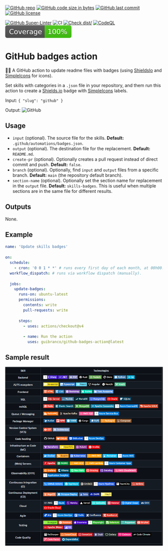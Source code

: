 [![GitHub repo](https://img.shields.io/badge/GitHub-guibranco%2Fgithub--badges--action-green.svg?style=plastic&logo=github)](https://github.com/guibranco/github-badges-action 'shields.io')
[![GitHub code size in bytes](https://img.shields.io/github/languages/code-size/guibranco/github-badges-action?color=green&label=Code%20size&style=plastic&logo=github)](https://github.com/guibranco/github-badges-action 'shields.io')
[![GitHub last commit](https://img.shields.io/github/last-commit/guibranco/github-badges-action?color=green&logo=github&style=plastic&label=Last%20commit)](https://github.com/guibranco/github-badges-action 'shields.io')
[![GitHub license](https://img.shields.io/github/license/guibranco/github-badges-action?color=green&logo=github&style=plastic&label=License)](https://github.com/guibranco/github-badges-action 'shields.io')

[![GitHub Super-Linter](https://github.com/guibranco/github-badges-action/actions/workflows/linter.yml/badge.svg)](https://github.com/super-linter/super-linter)
![CI](https://github.com/guibranco/github-badges-action/actions/workflows/ci.yml/badge.svg)
[![Check dist/](https://github.com/guibranco/github-badges-action/actions/workflows/check-dist.yml/badge.svg)](https://github.com/guibranco/github-badges-action/actions/workflows/check-dist.yml)
[![CodeQL](https://github.com/guibranco/github-badges-action/actions/workflows/codeql-analysis.yml/badge.svg)](https://github.com/guibranco/github-badges-action/actions/workflows/codeql-analysis.yml)
[![Coverage](./badges/coverage.svg)](./badges/coverage.svg)

# GitHub badges action

🧰🎲 A GitHub action to update readme files with badges (using
[ShieldsIo](https://shields.io) and [SimpleIcons](https://simpleicons.org/) for
icons).

Set skills with categories in a `.json` file in your repository, and them run
this action to create a [Shields.io](https://shields.io/) badge with
[SimpleIcons](https://simpleicons.org/) labels.

Input: `{ "slug": "github" }`

Output:
![GitHub](https://img.shields.io/badge/-GitHub-black?style=badge&logo=github)

## Usage

- `input` (optional). The source file for the skills. **Default:**
  `.github/automations/badges.json`.
- `output` (optional). The destination file for the replacement. **Default:**
  `README.md`.
- `create-pr` (optional). Optionally creates a pull request instead of direct
  commit and push. **Default:** `false`.
- `branch` (optional). Optionally, find `input` and `output` files from a
  specific branch. **Default:** `main` (the repository default branch).
- `section-name` (optional). Optionally set the section name for replacement in
  the `output` file. **Default:** `skills-badges`. This is useful when multiple
  sections are in the same file for different results.

## Outputs

None.

## Example

```yml
name: 'Update skills badges'

on:
  schedule:
    - cron: '0 0 1 * *' # runs every first day of each month, at 00h00.
  workflow_dispatch: # runs via workflow dispatch (manually).

  jobs:
    update-badges:
      runs-on: ubuntu-latest
      permissions:
        contents: write
        pull-requests: write

      steps:
        - uses: actions/checkout@v4

        - name: Run the action
          uses: guibranco/github-badges-action@latest
```

## Sample result

![sample result](github-badges-action-sample-result.png)
